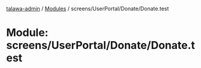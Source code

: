 [talawa-admin](../README.md) / [Modules](../modules.md) / screens/UserPortal/Donate/Donate.test

# Module: screens/UserPortal/Donate/Donate.test
